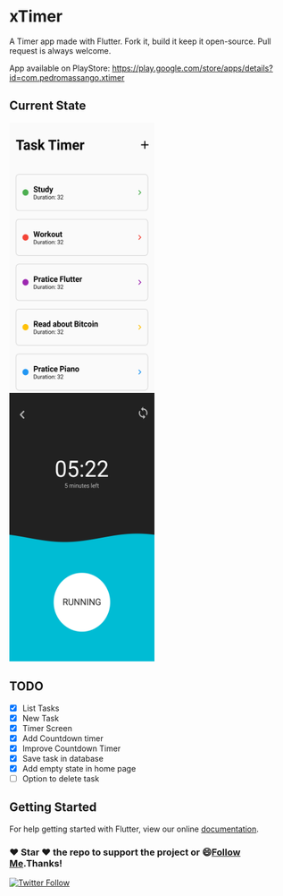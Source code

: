 # xTimer

A Timer app made with Flutter. Fork it, build it keep it open-source. Pull request is always welcome.

App available on PlayStore: https://play.google.com/store/apps/details?id=com.pedromassango.xtimer



## Current State

<img src="/screenshots/img1.png" width="260" height="480"> <img src="/screenshots/img2.png" width="260" height="480">


## TODO
- [x] List Tasks
- [x] New Task
- [x] Timer Screen
- [x] Add Countdown timer
- [x] Improve Countdown Timer
- [x] Save task in database
- [x] Add empty state in home page
- [ ] Option to delete task

## Getting Started

For help getting started with Flutter, view our online
[documentation](https://flutter.io/).


### :heart: Star :heart: the repo to support the project or :smile:[Follow Me](https://github.com/pedromassango).Thanks!
[![Twitter Follow](https://img.shields.io/twitter/follow/pedromassangom.svg?style=social&label=Follow)](https://twitter.com/pedromassangom)
